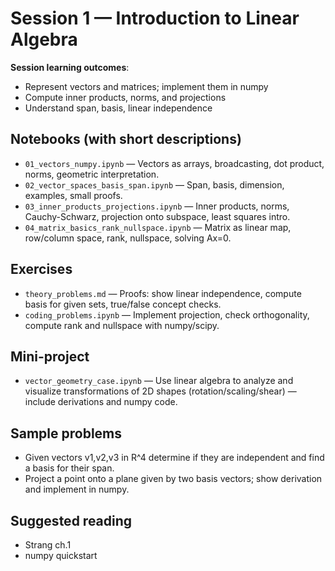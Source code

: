 # Session 1 — Introduction to Linear Algebra

**Session learning outcomes**:
- Represent vectors and matrices; implement them in numpy
- Compute inner products, norms, and projections
- Understand span, basis, linear independence

## Notebooks (with short descriptions)
- `01_vectors_numpy.ipynb` — Vectors as arrays, broadcasting, dot product, norms, geometric interpretation.
- `02_vector_spaces_basis_span.ipynb` — Span, basis, dimension, examples, small proofs.
- `03_inner_products_projections.ipynb` — Inner products, norms, Cauchy-Schwarz, projection onto subspace, least squares intro.
- `04_matrix_basics_rank_nullspace.ipynb` — Matrix as linear map, row/column space, rank, nullspace, solving Ax=0.

## Exercises
- `theory_problems.md` — Proofs: show linear independence, compute basis for given sets, true/false concept checks.
- `coding_problems.ipynb` — Implement projection, check orthogonality, compute rank and nullspace with numpy/scipy.

## Mini-project
- `vector_geometry_case.ipynb` — Use linear algebra to analyze and visualize transformations of 2D shapes (rotation/scaling/shear) — include derivations and numpy code.

## Sample problems
- Given vectors v1,v2,v3 in R^4 determine if they are independent and find a basis for their span.
- Project a point onto a plane given by two basis vectors; show derivation and implement in numpy.

## Suggested reading
- Strang ch.1
- numpy quickstart
